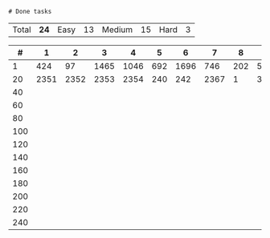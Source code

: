 	# Done tasks

<!-- <style>
    .easy {background: #00cc00;}
    .medium {background: #cccc00;}
    .hard {background: #ff0000;}
    td:nth-child(1) {font-weight: bold;}
    td {text-align: center;}
</style>-->

<table>
    <tr>
        <td>Total</td>
        <td><strong>24</strong></td>
        <td>Easy</td>
        <td class="easy">13</td>
        <td>Medium</td>
        <td class="medium">15</td>
        <td>Hard</td>
        <td class="hard">3</td>
    </tr>
</table>

<table>
    <tr>
        <th>#</th>
        <th>1</th>
        <th>2</th>
        <th>3</th>
        <th>4</th>
        <th>5</th>
        <th>6</th>
        <th>7</th>
        <th>8</th>
        <th>9</th>
        <th>10</th>
        <th>11</th>
        <th>12</th>
        <th>13</th>
        <th>14</th>
        <th>15</th>
        <th>16</th>
        <th>17</th>
        <th>18</th>
        <th>19</th>
        <th>20</th>
    </tr>
    <tbody>
        <tr> <!-- row 1-->
            <td>1</td>
            <td class="medium">424</td> <!--col 1-->
            <td class="medium">97</td> <!--col 2-->
            <td class="medium">1465</td> <!--col 3-->
            <td class="easy">1046</td> <!--col 4-->
            <td class="medium">692</td> <!--col 5-->
            <td class="medium">1696</td> <!--col 6-->
            <td class="easy">746</td> <!--col 7-->
            <td class="easy">202</td> <!--col 8-->
            <td class="medium">54</td> <!--col 9-->
            <td class="easy">66</td> <!--col 10-->
            <td class="easy">268</td> <!--col 11-->
            <td class="medium">128</td> <!--col 12-->
            <td class="medium">473</td> <!--col 13-->
            <td class="medium">199</td> <!--col 14-->
            <td class="easy">2341</td> <!--col 15-->
            <td class="medium">2342</td> <!--col 16-->
            <td class="medium">2343</td> <!--col 17-->
            <td class="hard">2344</td> <!--col 18-->
            <td class="hard">629</td> <!--col 19-->
            <td class="easy">118</td> <!--col 20-->
        </tr>
        <tr> <!-- row 2-->
            <td>20</td>
            <td class="easy">2351</td> <!--col 1-->
            <td class="medium">2352</td> <!--col 2-->
            <td class="medium">2353</td> <!--col 3-->
            <td class="hard">2354</td> <!--col 4-->
            <td class="medium">240</td> <!--col 5-->
            <td class="easy">242</td> <!--col 6-->
            <td class="easy">2367</td> <!--col 7-->
            <td class="easy">1</td> <!--col 8-->
            <td class="medium">300</td> <!--col 9-->
            <td class="easy">125</td> <!--col 10-->
            <td class="easy">121</td> <!--col 11-->
            <td class="easy">206</td> <!--col 12-->
            <td class=""></td> <!--col 13-->
            <td class=""></td> <!--col 14-->
            <td class=""></td> <!--col 15-->
            <td class=""></td> <!--col 16-->
            <td class=""></td> <!--col 17-->
            <td class=""></td> <!--col 18-->
            <td class=""></td> <!--col 19-->
            <td class=""></td> <!--col 20-->
        </tr>
        <tr> <!-- row 3-->
            <td>40</td>
            <td class=""></td> <!--col 1-->
            <td class=""></td> <!--col 2-->
            <td class=""></td> <!--col 3-->
            <td class=""></td> <!--col 4-->
            <td class=""></td> <!--col 5-->
            <td class=""></td> <!--col 6-->
            <td class=""></td> <!--col 7-->
            <td class=""></td> <!--col 8-->
            <td class=""></td> <!--col 9-->
            <td class=""></td> <!--col 10-->
            <td class=""></td> <!--col 11-->
            <td class=""></td> <!--col 12-->
            <td class=""></td> <!--col 13-->
            <td class=""></td> <!--col 14-->
            <td class=""></td> <!--col 15-->
            <td class=""></td> <!--col 16-->
            <td class=""></td> <!--col 17-->
            <td class=""></td> <!--col 18-->
            <td class=""></td> <!--col 19-->
            <td class=""></td> <!--col 20-->
        </tr>
        <tr> <!-- row 4-->
            <td>60</td>
            <td class=""></td> <!--col 1-->
            <td class=""></td> <!--col 2-->
            <td class=""></td> <!--col 3-->
            <td class=""></td> <!--col 4-->
            <td class=""></td> <!--col 5-->
            <td class=""></td> <!--col 6-->
            <td class=""></td> <!--col 7-->
            <td class=""></td> <!--col 8-->
            <td class=""></td> <!--col 9-->
            <td class=""></td> <!--col 10-->
            <td class=""></td> <!--col 11-->
            <td class=""></td> <!--col 12-->
            <td class=""></td> <!--col 13-->
            <td class=""></td> <!--col 14-->
            <td class=""></td> <!--col 15-->
            <td class=""></td> <!--col 16-->
            <td class=""></td> <!--col 17-->
            <td class=""></td> <!--col 18-->
            <td class=""></td> <!--col 19-->
            <td class=""></td> <!--col 20-->
        </tr>
        <tr> <!-- row 5-->
            <td>80</td>
            <td class=""></td> <!--col 1-->
            <td class=""></td> <!--col 2-->
            <td class=""></td> <!--col 3-->
            <td class=""></td> <!--col 4-->
            <td class=""></td> <!--col 5-->
            <td class=""></td> <!--col 6-->
            <td class=""></td> <!--col 7-->
            <td class=""></td> <!--col 8-->
            <td class=""></td> <!--col 9-->
            <td class=""></td> <!--col 10-->
            <td class=""></td> <!--col 11-->
            <td class=""></td> <!--col 12-->
            <td class=""></td> <!--col 13-->
            <td class=""></td> <!--col 14-->
            <td class=""></td> <!--col 15-->
            <td class=""></td> <!--col 16-->
            <td class=""></td> <!--col 17-->
            <td class=""></td> <!--col 18-->
            <td class=""></td> <!--col 19-->
            <td class=""></td> <!--col 20-->
        </tr>
        <tr> <!-- row 6-->
            <td>100</td>
            <td class=""></td> <!--col 1-->
            <td class=""></td> <!--col 2-->
            <td class=""></td> <!--col 3-->
            <td class=""></td> <!--col 4-->
            <td class=""></td> <!--col 5-->
            <td class=""></td> <!--col 6-->
            <td class=""></td> <!--col 7-->
            <td class=""></td> <!--col 8-->
            <td class=""></td> <!--col 9-->
            <td class=""></td> <!--col 10-->
            <td class=""></td> <!--col 11-->
            <td class=""></td> <!--col 12-->
            <td class=""></td> <!--col 13-->
            <td class=""></td> <!--col 14-->
            <td class=""></td> <!--col 15-->
            <td class=""></td> <!--col 16-->
            <td class=""></td> <!--col 17-->
            <td class=""></td> <!--col 18-->
            <td class=""></td> <!--col 19-->
            <td class=""></td> <!--col 20-->
        </tr>
        <tr> <!-- row 7-->
            <td>120</td>
            <td class=""></td> <!--col 1-->
            <td class=""></td> <!--col 2-->
            <td class=""></td> <!--col 3-->
            <td class=""></td> <!--col 4-->
            <td class=""></td> <!--col 5-->
            <td class=""></td> <!--col 6-->
            <td class=""></td> <!--col 7-->
            <td class=""></td> <!--col 8-->
            <td class=""></td> <!--col 9-->
            <td class=""></td> <!--col 10-->
            <td class=""></td> <!--col 11-->
            <td class=""></td> <!--col 12-->
            <td class=""></td> <!--col 13-->
            <td class=""></td> <!--col 14-->
            <td class=""></td> <!--col 15-->
            <td class=""></td> <!--col 16-->
            <td class=""></td> <!--col 17-->
            <td class=""></td> <!--col 18-->
            <td class=""></td> <!--col 19-->
            <td class=""></td> <!--col 20-->
        </tr>
        <tr> <!-- row 8-->
            <td>140</td>
            <td class=""></td> <!--col 1-->
            <td class=""></td> <!--col 2-->
            <td class=""></td> <!--col 3-->
            <td class=""></td> <!--col 4-->
            <td class=""></td> <!--col 5-->
            <td class=""></td> <!--col 6-->
            <td class=""></td> <!--col 7-->
            <td class=""></td> <!--col 8-->
            <td class=""></td> <!--col 9-->
            <td class=""></td> <!--col 10-->
            <td class=""></td> <!--col 11-->
            <td class=""></td> <!--col 12-->
            <td class=""></td> <!--col 13-->
            <td class=""></td> <!--col 14-->
            <td class=""></td> <!--col 15-->
            <td class=""></td> <!--col 16-->
            <td class=""></td> <!--col 17-->
            <td class=""></td> <!--col 18-->
            <td class=""></td> <!--col 19-->
            <td class=""></td> <!--col 20-->
        </tr>
        <tr> <!-- row 9-->
            <td>160</td>
            <td class=""></td> <!--col 1-->
            <td class=""></td> <!--col 2-->
            <td class=""></td> <!--col 3-->
            <td class=""></td> <!--col 4-->
            <td class=""></td> <!--col 5-->
            <td class=""></td> <!--col 6-->
            <td class=""></td> <!--col 7-->
            <td class=""></td> <!--col 8-->
            <td class=""></td> <!--col 9-->
            <td class=""></td> <!--col 10-->
            <td class=""></td> <!--col 11-->
            <td class=""></td> <!--col 12-->
            <td class=""></td> <!--col 13-->
            <td class=""></td> <!--col 14-->
            <td class=""></td> <!--col 15-->
            <td class=""></td> <!--col 16-->
            <td class=""></td> <!--col 17-->
            <td class=""></td> <!--col 18-->
            <td class=""></td> <!--col 19-->
            <td class=""></td> <!--col 20-->
        </tr>
        <tr> <!-- row 10-->
            <td>180</td>
            <td class=""></td> <!--col 1-->
            <td class=""></td> <!--col 2-->
            <td class=""></td> <!--col 3-->
            <td class=""></td> <!--col 4-->
            <td class=""></td> <!--col 5-->
            <td class=""></td> <!--col 6-->
            <td class=""></td> <!--col 7-->
            <td class=""></td> <!--col 8-->
            <td class=""></td> <!--col 9-->
            <td class=""></td> <!--col 10-->
            <td class=""></td> <!--col 11-->
            <td class=""></td> <!--col 12-->
            <td class=""></td> <!--col 13-->
            <td class=""></td> <!--col 14-->
            <td class=""></td> <!--col 15-->
            <td class=""></td> <!--col 16-->
            <td class=""></td> <!--col 17-->
            <td class=""></td> <!--col 18-->
            <td class=""></td> <!--col 19-->
            <td class=""></td> <!--col 20-->
        </tr>
        <tr> <!-- row 11-->
            <td>200</td>
            <td class=""></td> <!--col 1-->
            <td class=""></td> <!--col 2-->
            <td class=""></td> <!--col 3-->
            <td class=""></td> <!--col 4-->
            <td class=""></td> <!--col 5-->
            <td class=""></td> <!--col 6-->
            <td class=""></td> <!--col 7-->
            <td class=""></td> <!--col 8-->
            <td class=""></td> <!--col 9-->
            <td class=""></td> <!--col 10-->
            <td class=""></td> <!--col 11-->
            <td class=""></td> <!--col 12-->
            <td class=""></td> <!--col 13-->
            <td class=""></td> <!--col 14-->
            <td class=""></td> <!--col 15-->
            <td class=""></td> <!--col 16-->
            <td class=""></td> <!--col 17-->
            <td class=""></td> <!--col 18-->
            <td class=""></td> <!--col 19-->
            <td class=""></td> <!--col 20-->
        </tr>
        <tr> <!-- row 12-->
            <td>220</td>
            <td class=""></td> <!--col 1-->
            <td class=""></td> <!--col 2-->
            <td class=""></td> <!--col 3-->
            <td class=""></td> <!--col 4-->
            <td class=""></td> <!--col 5-->
            <td class=""></td> <!--col 6-->
            <td class=""></td> <!--col 7-->
            <td class=""></td> <!--col 8-->
            <td class=""></td> <!--col 9-->
            <td class=""></td> <!--col 10-->
            <td class=""></td> <!--col 11-->
            <td class=""></td> <!--col 12-->
            <td class=""></td> <!--col 13-->
            <td class=""></td> <!--col 14-->
            <td class=""></td> <!--col 15-->
            <td class=""></td> <!--col 16-->
            <td class=""></td> <!--col 17-->
            <td class=""></td> <!--col 18-->
            <td class=""></td> <!--col 19-->
            <td class=""></td> <!--col 20-->
        </tr>
        <tr> <!-- row 12-->
            <td>240</td>
            <td class=""></td> <!--col 1-->
            <td class=""></td> <!--col 2-->
            <td class=""></td> <!--col 3-->
            <td class=""></td> <!--col 4-->
            <td class=""></td> <!--col 5-->
            <td class=""></td> <!--col 6-->
            <td class=""></td> <!--col 7-->
            <td class=""></td> <!--col 8-->
            <td class=""></td> <!--col 9-->
            <td class=""></td> <!--col 10-->
            <td class=""></td> <!--col 11-->
            <td class=""></td> <!--col 12-->
            <td class=""></td> <!--col 13-->
            <td class=""></td> <!--col 14-->
            <td class=""></td> <!--col 15-->
            <td class=""></td> <!--col 16-->
            <td class=""></td> <!--col 17-->
            <td class=""></td> <!--col 18-->
            <td class=""></td> <!--col 19-->
            <td class=""></td> <!--col 20-->
        </tr>
    </tbody>
</table>
